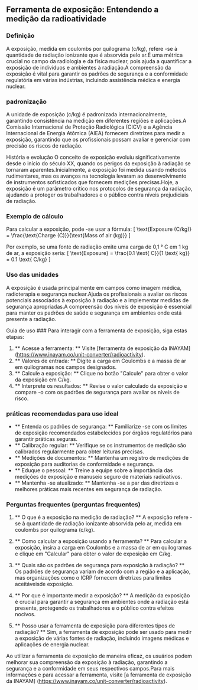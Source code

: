 ## Ferramenta de exposição: Entendendo a medição da radioatividade

### Definição
A exposição, medida em coulombs por quilograma (c/kg), refere -se à quantidade de radiação ionizante que é absorvida pelo ar.É uma métrica crucial no campo da radiologia e da física nuclear, pois ajuda a quantificar a exposição de indivíduos e ambientes à radiação.A compreensão da exposição é vital para garantir os padrões de segurança e a conformidade regulatória em várias indústrias, incluindo assistência médica e energia nuclear.

### padronização
A unidade de exposição (c/kg) é padronizada internacionalmente, garantindo consistência na medição em diferentes regiões e aplicações.A Comissão Internacional de Proteção Radiológica (CICV) e a Agência Internacional de Energia Atômica (AIEA) fornecem diretrizes para medir a exposição, garantindo que os profissionais possam avaliar e gerenciar com precisão os riscos de radiação.

História e evolução
O conceito de exposição evoluiu significativamente desde o início do século XX, quando os perigos da exposição à radiação se tornaram aparentes.Inicialmente, a exposição foi medida usando métodos rudimentares, mas os avanços na tecnologia levaram ao desenvolvimento de instrumentos sofisticados que fornecem medições precisas.Hoje, a exposição é um parâmetro crítico nos protocolos de segurança da radiação, ajudando a proteger os trabalhadores e o público contra níveis prejudiciais de radiação.

### Exemplo de cálculo
Para calcular a exposição, pode -se usar a fórmula:
\[ \text{Exposure (C/kg)} = \frac{\text{Charge (C)}}{\text{Mass of air (kg)}} \]

Por exemplo, se uma fonte de radiação emite uma carga de 0,1 ° C em 1 kg de ar, a exposição seria:
\[ \text{Exposure} = \frac{0.1 \text{ C}}{1 \text{ kg}} = 0.1 \text{ C/kg} \]

### Uso das unidades
A exposição é usada principalmente em campos como imagem médica, radioterapia e segurança nuclear.Ajuda os profissionais a avaliar os riscos potenciais associados à exposição à radiação e a implementar medidas de segurança apropriadas.A compreensão dos níveis de exposição é essencial para manter os padrões de saúde e segurança em ambientes onde está presente a radiação.

Guia de uso ###
Para interagir com a ferramenta de exposição, siga estas etapas:
1. ** Acesse a ferramenta: ** Visite [ferramenta de exposição da INAYAM] (https://www.inayam.co/unit-converter/radioactivity).
2. ** Valores de entrada: ** Digite a carga em Coulombs e a massa de ar em quilogramas nos campos designados.
3. ** Calcule a exposição: ** Clique no botão "Calcule" para obter o valor da exposição em C/kg.
4. ** Interprete os resultados: ** Revise o valor calculado da exposição e compare -o com os padrões de segurança para avaliar os níveis de risco.

### práticas recomendadas para uso ideal
- ** Entenda os padrões de segurança: ** Familiarize -se com os limites de exposição recomendados estabelecidos por órgãos regulatórios para garantir práticas seguras.
- ** Calibração regular: ** Verifique se os instrumentos de medição são calibrados regularmente para obter leituras precisas.
- ** Medições de documentos: ** Mantenha um registro de medições de exposição para auditorias de conformidade e segurança.
- ** Eduque o pessoal: ** Treine a equipe sobre a importância das medições de exposição e manuseio seguro de materiais radioativos.
- ** Mantenha -se atualizado: ** Mantenha -se a par das diretrizes e melhores práticas mais recentes em segurança de radiação.

### Perguntas frequentes (perguntas frequentes)

1. ** O que é a exposição na medição de radiação? **
A exposição refere -se à quantidade de radiação ionizante absorvida pelo ar, medida em coulombs por quilograma (c/kg).

2. ** Como calcular a exposição usando a ferramenta? **
Para calcular a exposição, insira a carga em Coulombs e a massa de ar em quilogramas e clique em "Calcular" para obter o valor de exposição em C/kg.

3. ** Quais são os padrões de segurança para exposição à radiação? **
Os padrões de segurança variam de acordo com a região e a aplicação, mas organizações como o ICRP fornecem diretrizes para limites aceitáveis ​​de exposição.

4. ** Por que é importante medir a exposição? **
A medição da exposição é crucial para garantir a segurança em ambientes onde a radiação está presente, protegendo os trabalhadores e o público contra efeitos nocivos.

5. ** Posso usar a ferramenta de exposição para diferentes tipos de radiação? **
Sim, a ferramenta de exposição pode ser usado para medir a exposição de várias fontes de radiação, incluindo imagens médicas e aplicações de energia nuclear.

Ao utilizar a ferramenta de exposição de maneira eficaz, os usuários podem melhorar sua compreensão da exposição à radiação, garantindo a segurança e a conformidade em seus respectivos campos.Para mais informações e para acessar a ferramenta, visite [a ferramenta de exposição da INAYAM] (https://www.inayam.co/unit-converter/radioactivity).